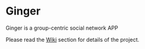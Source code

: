 # Ginger
Ginger is a group-centric social network APP

Please read the [Wiki](https://github.com/robnanarivo/ginger/wiki) section for details of the project.
